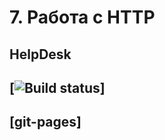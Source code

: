# 7. Работа с HTTP
## HelpDesk
## [![Build status](https://ci.appveyor.com/api/projects/status/rq8hmq3fnlmql2f4?svg=true)]
## [git-pages]
